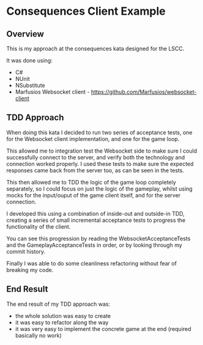 # Consequences Client Example
## Overview
This is my approach at the consequences kata designed for the LSCC.

It was done using:
- C#
- NUnit
- NSubstitute
- Marfusios Websocket client - https://github.com/Marfusios/websocket-client

## TDD Approach
When doing this kata I decided to run two series of acceptance tests, one for the Websocket client implementation, and one for the game loop.

This allowed me to integration test the Websocket side to make sure I could successfully connect to the server, and verify both the technology and connection worked properly. I used these tests to make sure the expected responses came back from the server too, as can be seen in the tests.

This then allowed me to TDD the logic of the game loop completely separately, so I could focus on just the logic of the gameplay, whilst using mocks for the input/ouput of the game client itself, and for the server connection.

I developed this using a combination of inside-out and outside-in TDD, creating a series of small incremental acceptance tests to progress the functionality of the client.

You can see this progression by reading the WebsocketAcceptanceTests and the GameplayAcceptanceTests in order, or by looking through my commit history.

Finally I was able to do some cleanliness refactoring without fear of breaking my code.

## End Result
The end result of my TDD approach was:
- the whole solution was easy to create
- it was easy to refactor along the way
- it was very easy to implement the concrete game at the end (required basically no work)
